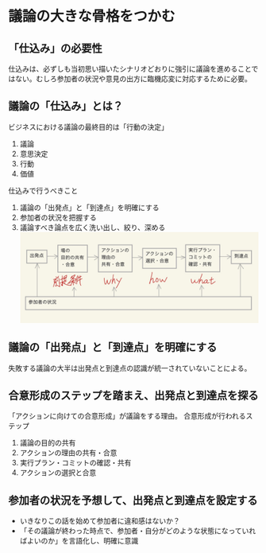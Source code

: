 # 議論の大きな骨格をつかむ
## 「仕込み」の必要性
仕込みは、必ずしも当初思い描いたシナリオどおりに強引に議論を進めることではない。むしろ参加者の状況や意見の出方に臨機応変に対応するために必要。

## 議論の「仕込み」とは？
ビジネスにおける議論の最終目的は「行動の決定」
1. 議論
2. 意思決定
3. 行動
4. 価値

仕込みで行うべきこと
1. 議論の「出発点」と「到達点」を明確にする
2. 参加者の状況を把握する
3. 議論すべき論点を広く洗い出し、絞り、深める
![仕込みの全体像](https://raw.githubusercontent.com/DaiAoki/globis-methods-of-facilitation/master/images/02-01.jpg)

## 議論の「出発点」と「到達点」を明確にする
失敗する議論の大半は出発点と到達点の認識が統一されていないことによる。

## 合意形成のステップを踏まえ、出発点と到達点を探る
「アクションに向けての合意形成」が議論をする理由。
合意形成が行われるステップ
1. 議論の目的の共有
2. アクションの理由の共有・合意
3. 実行プラン・コミットの確認・共有
4. アクションの選択と合意

## 参加者の状況を予想して、出発点と到達点を設定する
- いきなりこの話を始めて参加者に違和感はないか？
- 「その議論が終わった時点で、参加者・自分がどのような状態になっていればよいのか」を言語化し、明確に意識
